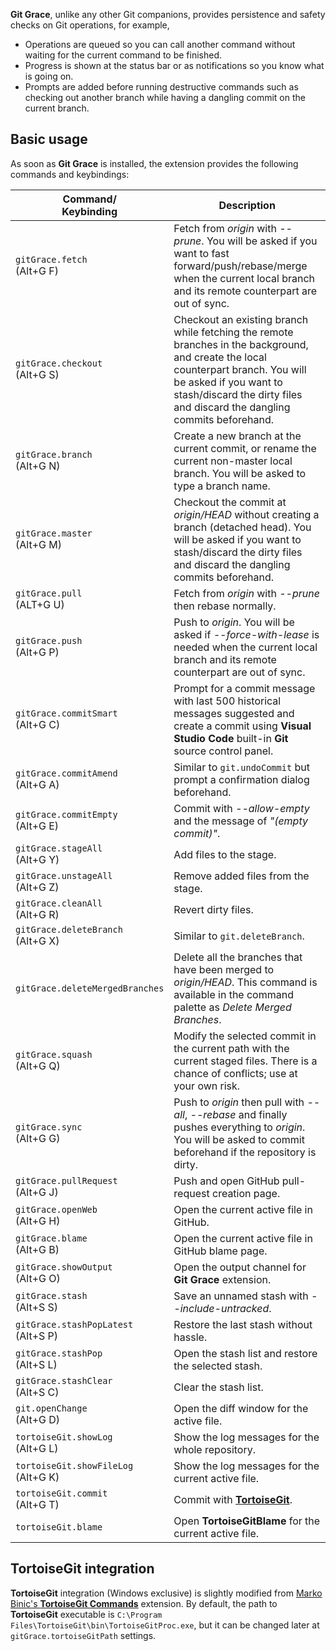 **Git Grace**, unlike any other Git companions, provides persistence and safety checks on Git operations, for example,
- Operations are queued so you can call another command without waiting for the current command to be finished.
- Progress is shown at the status bar or as notifications so you know what is going on.
- Prompts are added before running destructive commands such as checking out another branch while having a dangling commit on the current branch.

## Basic usage

As soon as **Git Grace** is installed, the extension provides the following commands and keybindings:

|Command/<br>Keybinding|Description|
|---|---|
|`gitGrace.fetch`<br>(Alt+G F)|Fetch from _origin_ with _--prune_. You will be asked if you want to fast forward/push/rebase/merge when the current local branch and its remote counterpart are out of sync.|
|`gitGrace.checkout`<br>(Alt+G S)|Checkout an existing branch while fetching the remote branches in the background, and create the local counterpart branch. You will be asked if you want to stash/discard the dirty files and discard the dangling commits beforehand.|
|`gitGrace.branch`<br>(Alt+G N)|Create a new branch at the current commit, or rename the current non-master local branch. You will be asked to type a branch name.|
|`gitGrace.master`<br>(Alt+G M)|Checkout the commit at _origin/HEAD_ without creating a branch (detached head). You will be asked if you want to stash/discard the dirty files and discard the dangling commits beforehand.|
|`gitGrace.pull`<br>(ALT+G U)|Fetch from _origin_ with _--prune_ then rebase normally.|
|`gitGrace.push`<br>(Alt+G P)|Push to _origin_. You will be asked if _--force-with-lease_ is needed when the current local branch and its remote counterpart are out of sync.|
|`gitGrace.commitSmart`<br>(Alt+G C)|Prompt for a commit message with last 500 historical messages suggested and create a commit using **Visual Studio Code** built-in **Git** source control panel.|
|`gitGrace.commitAmend`<br>(Alt+G A)|Similar to `git.undoCommit` but prompt a confirmation dialog beforehand.|
|`gitGrace.commitEmpty`<br>(Alt+G E)|Commit with _--allow-empty_ and the message of _"(empty commit)"_.|
|`gitGrace.stageAll`<br>(Alt+G Y)|Add files to the stage.|
|`gitGrace.unstageAll`<br>(Alt+G Z)|Remove added files from the stage.|
|`gitGrace.cleanAll`<br>(Alt+G R)|Revert dirty files.|
|`gitGrace.deleteBranch`<br>(Alt+G X)|Similar to `git.deleteBranch`.|
|`gitGrace.deleteMergedBranches`|Delete all the branches that have been merged to _origin/HEAD_. This command is available in the command palette as _Delete Merged Branches_.|
|`gitGrace.squash`<br>(Alt+G Q)|Modify the selected commit in the current path with the current staged files. There is a chance of conflicts; use at your own risk.|
|`gitGrace.sync`<br>(Alt+G G)|Push to _origin_ then pull with _--all_, _--rebase_ and finally pushes everything to _origin_. You will be asked to commit beforehand if the repository is dirty.|
|`gitGrace.pullRequest`<br>(Alt+G J)|Push and open GitHub pull-request creation page.|
|`gitGrace.openWeb`<br>(Alt+G H)|Open the current active file in GitHub.|
|`gitGrace.blame`<br>(Alt+G B)|Open the current active file in GitHub blame page.|
|`gitGrace.showOutput`<br>(Alt+G O)|Open the output channel for **Git Grace** extension.|
|`gitGrace.stash`<br>(Alt+S S)|Save an unnamed stash with _--include-untracked_.|
|`gitGrace.stashPopLatest`<br>(Alt+S P)|Restore the last stash without hassle.|
|`gitGrace.stashPop`<br>(Alt+S L)|Open the stash list and restore the selected stash.|
|`gitGrace.stashClear`<br>(Alt+S C)|Clear the stash list.|
|`git.openChange`<br>(Alt+G D)|Open the diff window for the active file.|
|`tortoiseGit.showLog`<br>(Alt+G L)|Show the log messages for the whole repository.|
|`tortoiseGit.showFileLog`<br>(Alt+G K)|Show the log messages for the current active file.|
|`tortoiseGit.commit`<br>(Alt+G T)|Commit with [**TortoiseGit**](https://tortoisegit.org/).|
|`tortoiseGit.blame`|Open **TortoiseGitBlame** for the current active file.|

## TortoiseGit integration

**TortoiseGit** integration (Windows exclusive) is slightly modified from [Marko Binic's **TortoiseGit Commands**](https://marketplace.visualstudio.com/items?itemName=mbinic.tgit-cmds) extension. By default, the path to **TortoiseGit** executable is `C:\Program Files\TortoiseGit\bin\TortoiseGitProc.exe`, but it can be changed later at `gitGrace.tortoiseGitPath` settings.
